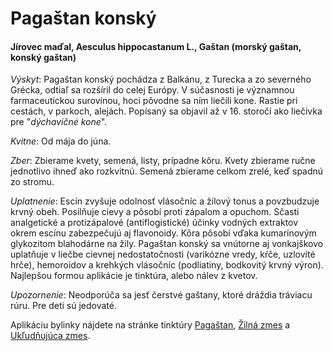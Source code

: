 Pagaštan konský
===============

#### Jírovec maďal, Aesculus hippocastanum L., Gaštan (morský gaštan, konský gaštan)

*Výskyt*: Pagaštan konský pochádza z Balkánu, z Turecka a zo severného Grécka,
odtiaľ sa rozšíril do celej Európy. V súčasnosti je významnou farmaceutickou
surovinou, hoci pôvodne sa ním liečili kone. Rastie pri cestách, v parkoch,
alejách. Popísaný sa objavil až v 16. storočí ako liečivka pre "*dýchavičné
kone*".

*Kvitne*: Od mája do júna.

*Zber*: Zbierame kvety, semená, listy, prípadne kôru. Kvety zbierame ručne
jednotlivo ihneď ako rozkvitnú. Semená zbierame celkom zrelé, keď spadnú zo
stromu.

*Uplatnenie*: Escín zvyšuje odolnosť vlásočníc a žilový tonus a povzbudzuje
krvný obeh. Posilňuje cievy a pôsobí proti zápalom a opuchom. Sčasti analgetické
a protizápalové (antiflogistické) účinky vodných extraktov okrem escínu
zabezpečujú aj flavonoidy. Kôra pôsobí vďaka kumarínovým glykozitom blahodárne
na žily. Pagaštan konský sa vnútorne aj vonkajškovo uplatňuje v liečbe cievnej
nedostatočnosti (varikózne vredy, kŕče, uzlovité hrče), hemoroidov a krehkých
vlásočníc (podliatiny, bodkovitý krvný výron). Najlepšou formou aplikácie je
tinktúra, alebo nálev z kvetov.

*Upozornenie*: Neodporúča sa jesť čerstvé gaštany, ktoré dráždia tráviacu rúru.
Pre deti sú jedovaté.

Aplikáciu bylinky nájdete na stránke tinktúry
[Pagaštan](/tinktury-jednobylinkove/pagastan), [Žilná
zmes](/sip/p/zilna-zmes/) a [Ukľudňujúca
zmes](/sip/p/ukludnujuca-zmes/).

### 

